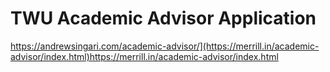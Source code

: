 # TWU Academic Advisor Application

https://andrewsingari.com/academic-advisor/](https://merrill.in/academic-advisor/index.html)https://merrill.in/academic-advisor/index.html
